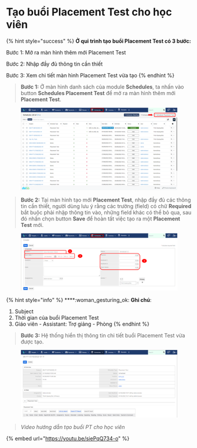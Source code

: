 # Tạo buổi Placement Test cho học viên

{% hint style="success" %}
**Ở qui trình tạo buổi Placement Test có 3 bước:**

Bước 1: Mở ra màn hình thêm mới Placement Test

Bước 2: Nhập đầy đủ thông tin cần thiết

Bước 3: Xem chi tiết màn hình Placement Test vừa tạo
{% endhint %}

> **Bước 1:** Ở màn hình danh sách của module **Schedules**, ta nhấn vào button **Schedules Placement Test** để mở ra màn hình thêm mới **Placement Test**.

<figure><img src="../../../.gitbook/assets/image (8) (1).png" alt=""><figcaption></figcaption></figure>

> **Bước 2:** Tại màn hình tạo mới **Placement Test**, nhập đầy đủ các thông tin cần thiết, người dùng lưu ý rằng các trường (field) có chữ **Required** bắt buộc phải nhập thông tin vào, những field khác có thể bỏ qua, sau đó nhấn chọn button **Save** để hoàn tất việc tạo ra một **Placement Test** mới.

<figure><img src="../../../.gitbook/assets/image (36).png" alt=""><figcaption></figcaption></figure>

{% hint style="info" %}
****:woman\_gesturing\_ok: **Ghi chú**:

1. Subject
2. Thời gian của buổi Placement Test
3. Giáo viên - Assistant: Trợ giảng - Phòng
{% endhint %}

> **Bước 3:** Hệ thống hiển thị thông tin chi tiết buổi Placement Test vừa được tạo.

<figure><img src="../../../.gitbook/assets/image (43).png" alt=""><figcaption></figcaption></figure>

> _Video hướng dẫn tạo buổi PT cho học viên_

{% embed url="https://youtu.be/siePqQ734-o" %}
